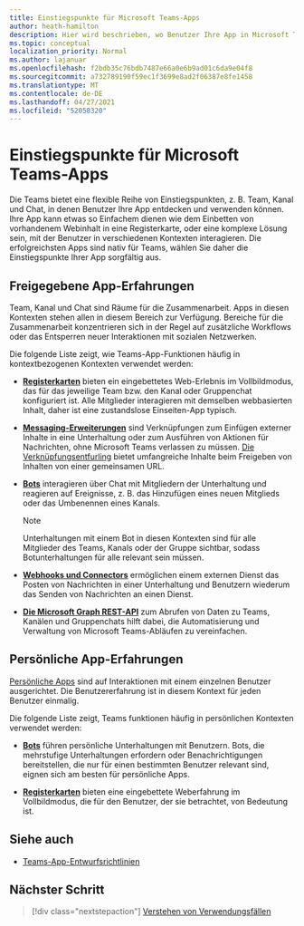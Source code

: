 ```yaml
---
title: Einstiegspunkte für Microsoft Teams-Apps
author: heath-hamilton
description: Hier wird beschrieben, wo Benutzer Ihre App in Microsoft Teams finden und verwenden können.
ms.topic: conceptual
localization_priority: Normal
ms.author: lajanuar
ms.openlocfilehash: f2bdb35c76bdb7487e66a0e6b9ad01c6da9e04f8
ms.sourcegitcommit: a732789190f59ec1f3699e8ad2f06387e8fe1458
ms.translationtype: MT
ms.contentlocale: de-DE
ms.lasthandoff: 04/27/2021
ms.locfileid: "52058320"
---
```

# <a name="entry-points-for-teams-apps"></a>Einstiegspunkte für Microsoft Teams-Apps

Die Teams bietet eine flexible Reihe von Einstiegspunkten, z. B. Team, Kanal und Chat, in denen Benutzer Ihre App entdecken und verwenden können. Ihre App kann etwas so Einfachem dienen wie dem Einbetten von vorhandenem Webinhalt in eine Registerkarte, oder eine komplexe Lösung sein, mit der Benutzer in verschiedenen Kontexten interagieren.
Die erfolgreichsten Apps sind nativ für Teams, wählen Sie daher die Einstiegspunkte Ihrer App sorgfältig aus.

## <a name="shared-app-experiences"></a>Freigegebene App-Erfahrungen

Team, Kanal und Chat sind Räume für die Zusammenarbeit. Apps in diesen Kontexten stehen allen in diesem Bereich zur Verfügung. Bereiche für die Zusammenarbeit konzentrieren sich in der Regel auf zusätzliche Workflows oder das Entsperren neuer Interaktionen mit sozialen Netzwerken.

Die folgende Liste zeigt, wie Teams-App-Funktionen häufig in kontextbezogenen Kontexten verwendet werden:

* [**Registerkarten**](~/tabs/what-are-tabs.md) bieten ein eingebettetes Web-Erlebnis im Vollbildmodus, das für das jeweilige Team bzw. den Kanal oder Gruppenchat konfiguriert ist. Alle Mitglieder interagieren mit demselben webbasierten Inhalt, daher ist eine zustandslose Einseiten-App typisch.

* [**Messaging-Erweiterungen**](~/messaging-extensions/what-are-messaging-extensions.md) sind Verknüpfungen zum Einfügen externer Inhalte in eine Unterhaltung oder zum Ausführen von Aktionen für Nachrichten, ohne Microsoft Teams verlassen zu müssen. [Die Verknüpfungsentfurling](~/messaging-extensions/how-to/link-unfurling.md) bietet umfangreiche Inhalte beim Freigeben von Inhalten von einer gemeinsamen URL.

* [**Bots**](~/bots/what-are-bots.md) interagieren über Chat mit Mitgliedern der Unterhaltung und reagieren auf Ereignisse, z. B. das Hinzufügen eines neuen Mitglieds oder das Umbenennen eines Kanals. 
   > [!NOTE]
   > Unterhaltungen mit einem Bot in diesen Kontexten sind für alle Mitglieder des Teams, Kanals oder der Gruppe sichtbar, sodass Botunterhaltungen für alle relevant sein müssen.

* [**Webhooks und Connectors**](~/webhooks-and-connectors/what-are-webhooks-and-connectors.md) ermöglichen einem externen Dienst das Posten von Nachrichten in einer Unterhaltung und Benutzern wiederum das Senden von Nachrichten an einen Dienst.

* [**Die Microsoft Graph REST-API**](https://docs.microsoft.com/graph/teams-concept-overview) zum Abrufen von Daten zu Teams, Kanälen und Gruppenchats hilft dabei, die Automatisierung und Verwaltung von Microsoft Teams-Abläufen zu vereinfachen.

## <a name="personal-app-experiences"></a>Persönliche App-Erfahrungen

[Persönliche Apps](../concepts/design/personal-apps.md) sind auf Interaktionen mit einem einzelnen Benutzer ausgerichtet. Die Benutzererfahrung ist in diesem Kontext für jeden Benutzer einmalig.

Die folgende Liste zeigt, Teams funktionen häufig in persönlichen Kontexten verwendet werden:

* [**Bots**](~/bots/what-are-bots.md) führen persönliche Unterhaltungen mit Benutzern. Bots, die mehrstufige Unterhaltungen erfordern oder Benachrichtigungen bereitstellen, die nur für einen bestimmten Benutzer relevant sind, eignen sich am besten für persönliche Apps.

* [**Registerkarten**](~/tabs/what-are-tabs.md) bieten eine eingebettete Weberfahrung im Vollbildmodus, die für den Benutzer, der sie betrachtet, von Bedeutung ist.

## <a name="see-also"></a>Siehe auch

- [Teams-App-Entwurfsrichtlinien](../concepts/design/design-teams-app-overview.md)

## <a name="next-step"></a>Nächster Schritt

> [!div class="nextstepaction"]
> [Verstehen von Verwendungsfällen](../concepts/design/understand-use-cases.md)
